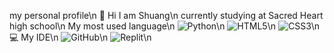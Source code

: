 my personal profile\n
👋 Hi I am Shuang\n
currently studying at Sacred Heart high school\n
My most used language\n
![Python](https://img.shields.io/badge/python-3670A0?style=for-the-badge&logo=python&logoColor=ffdd54)\n
![HTML5](https://img.shields.io/badge/html5-%23E34F26.svg?style=for-the-badge&logo=html5&logoColor=white)\n
![CSS3](https://img.shields.io/badge/css3-%231572B6.svg?style=for-the-badge&logo=css3&logoColor=white)\n
💻 My IDE\n
![GitHub](https://img.shields.io/badge/github-%23121011.svg?style=for-the-badge&logo=github&logoColor=white)\n
![Replit](https://img.shields.io/badge/Replit-DD1200?style=for-the-badge&logo=Replit&logoColor=white)\n
